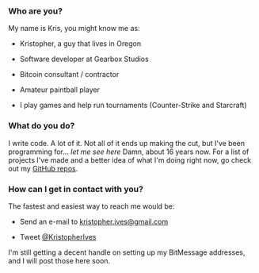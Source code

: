 
### Who are you?
My name is Kris, you might know me as:

* Kristopher, a guy that lives in Oregon

* Software developer at Gearbox Studios

* Bitcoin consultant / contractor

* Amateur paintball player

* I play games and help run tournaments (Counter-Strike and Starcraft)

### What do you do?

I write code. A lot of it. Not all of it ends up making the cut, but I've
been programming for... *let me see here* Damn, about 16 years now. For a list
of projects I've made and a better idea of what I'm doing right now, go check
out my [GitHub repos](https://github.com/krisives).

### How can I get in contact with you?

The fastest and easiest way to reach me would be:

* Send an e-mail to [kristopher.ives@gmail.com](mailto:kristopher.ives@gmail.com)

* Tweet [@KristopherIves](https://twitter.com/KristopherIves)

I'm still getting a decent handle on setting up my BitMessage addresses,
and I will post those here soon.


